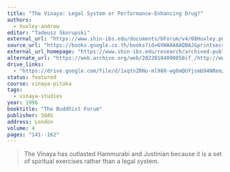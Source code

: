 ```yaml
---
title: "The Vinaya: Legal System or Performance-Enhancing Drug?"
authors:
  - huxley-andrew
editor: "Tadeusz Skorupski"
external_url: "https://www.shin-ibs.edu/documents/bForum/v4/08Huxley.pdf"
source_url: "https://books.google.co.th/books?id=6VWAAAAAQBAJ&printsec=frontcover#v=onepage&q&f=false"
external_url_homepage: "https://www.shin-ibs.edu/research/archived-publications-and-research-projects/the-buddhist-forum/the-buddhist-forum-volume-iv/"
alternate_url: "https://web.archive.org/web/20220104090050if_/http://www.shin-ibs.edu/documents/bForum/v4/08Huxley.pdf"
drive_links:
  - "https://drive.google.com/file/d/1xqtnZRNo-ml980-wg6mQUYjsmb94NRem/view?usp=drivesdk"
status: featured
course: vinaya-pitaka
tags:
  - vinaya-studies
year: 1996
booktitle: "The Buddhist Forum"
publisher: SOAS
address: London
volume: 4
pages: "141--162"
---
```


> The Vinaya has outlasted Hammurabi and Justinian because it is a set of spiritual exercises rather than a legal system.

